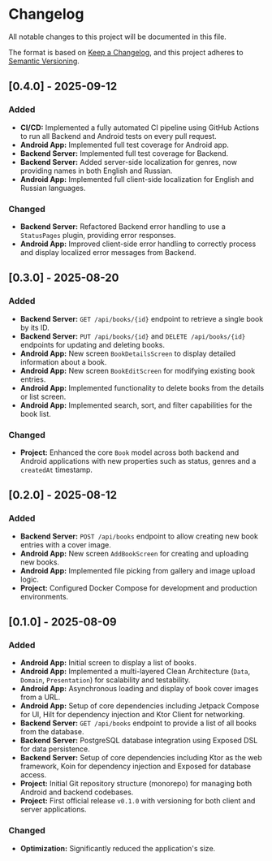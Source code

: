 # Changelog

All notable changes to this project will be documented in this file.

The format is based on [Keep a Changelog](https://keepachangelog.com/en/1.1.0/),
and this project adheres to [Semantic Versioning](https://semver.org/spec/v2.0.0.html).

## [0.4.0] - 2025-09-12

### Added

- **CI/CD:** Implemented a fully automated CI pipeline using GitHub Actions to run all Backend and Android tests on every pull request.
- **Android App:** Implemented full test coverage for Android app.
- **Backend Server:** Implemented full test coverage for Backend.
- **Backend Server:** Added server-side localization for genres, now providing names in both English and Russian.
- **Android App:** Implemented full client-side localization for English and Russian languages.

### Changed

- **Backend Server:** Refactored Backend error handling to use a `StatusPages` plugin, providing error responses.
- **Android App:** Improved client-side error handling to correctly process and display localized error messages from Backend.

## [0.3.0] - 2025-08-20

### Added

- **Backend Server:** `GET /api/books/{id}` endpoint to retrieve a single book by its ID.
- **Backend Server:** `PUT /api/books/{id}` and `DELETE /api/books/{id}` endpoints for updating and deleting books.
- **Android App:** New screen `BookDetailsScreen` to display detailed information about a book.
- **Android App:** New screen `BookEditScreen` for modifying existing book entries.
- **Android App:** Implemented functionality to delete books from the details or list screen.
- **Android App:** Implemented search, sort, and filter capabilities for the book list.

### Changed

- **Project:** Enhanced the core `Book` model across both backend and Android applications with new properties such as status, genres and a `createdAt` timestamp.

## [0.2.0] - 2025-08-12

### Added

- **Backend Server:** `POST /api/books` endpoint to allow creating new book entries with a cover image.
- **Android App:** New screen `AddBookScreen` for creating and uploading new books.
- **Android App:** Implemented file picking from gallery and image upload logic.
- **Project:** Configured Docker Compose for development and production environments.

## [0.1.0] - 2025-08-09

### Added

- **Android App:** Initial screen to display a list of books.
- **Android App:** Implemented a multi-layered Clean Architecture (`Data`, `Domain`, `Presentation`) for scalability and testability.
- **Android App:** Asynchronous loading and display of book cover images from a URL.
- **Android App:** Setup of core dependencies including Jetpack Compose for UI, Hilt for dependency injection and Ktor Client for networking.
- **Backend Server:** `GET /api/books` endpoint to provide a list of all books from the database.
- **Backend Server:** PostgreSQL database integration using Exposed DSL for data persistence.
- **Backend Server:** Setup of core dependencies including Ktor as the web framework, Koin for dependency injection and Exposed for database access.
- **Project:** Initial Git repository structure (monorepo) for managing both Android and backend codebases.
- **Project:** First official release `v0.1.0` with versioning for both client and server applications.

### Changed

- **Optimization:** Significantly reduced the application's size.